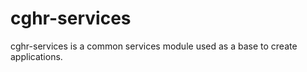 cghr-services
=============

cghr-services is a common services module used as a base to create applications.
